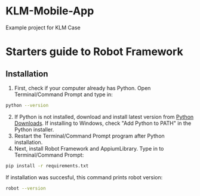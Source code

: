 # KLM-Mobile-App
Example project for KLM Case

# Starters guide to Robot Framework

## Installation

1. First, check if your computer already has Python. Open Terminal/Command Prompt and type in:

```bash
python --version
```

2. If Python is not installed, download and install latest version from [Python Downloads](https://www.python.org/downloads/). If installing to Windows, check "Add Python to PATH" in the Python installer.
3. Restart the Terminal/Command Prompt program after Python installation.
4. Next, install Robot Framework and AppiumLibrary. Type in to Terminal/Command Prompt:

```bash
pip install -r requirements.txt
```

If installation was succesful, this command prints robot version:

```bash
robot --version
```